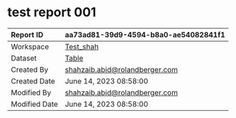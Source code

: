 



# test report 001

|Report ID|aa73ad81-39d9-4594-b8a0-ae54082841f1|
| :--- | :--- |
|Workspace|[Test_shah](../Workspaces/Test_shah.md)|
|Dataset|[Table](../Datasets/Table.md)|
|Created By|shahzaib.abid@rolandberger.com|
|Created Date|June 14, 2023 08:58:00|
|Modified By|shahzaib.abid@rolandberger.com|
|Modified Date|June 14, 2023 08:58:00|
